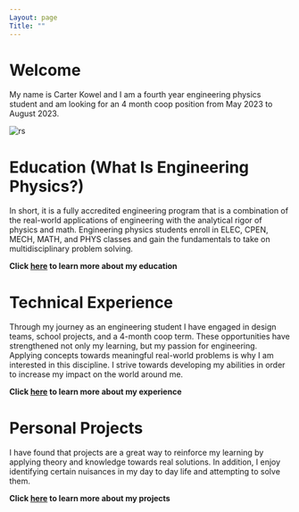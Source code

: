 ```yaml
---
Layout: page
Title: ""
---
```


# Welcome  

My name is Carter Kowel and I am a fourth year engineering physics student and am looking for an 4 month coop position from May 2023 to August 2023.

![rs](https://raw.githubusercontent.com/carterkowel/carterkowel.github.io/master/assets/images/IMG-2436.PNG)  

# Education (What Is Engineering Physics?)  
In short, it is a fully accredited engineering program that is a combination of the real-world applications of engineering with the analytical rigor of physics and math.
Engineering physics students enroll in ELEC, CPEN, MECH, MATH, and PHYS classes and gain the fundamentals to take on multidisciplinary problem solving.  

**Click [here](education.md) to learn more about my education**

# Technical Experience  
Through my journey as an engineering student I have engaged in design teams, school projects, and a 4-month coop term. These opportunities have strengthened not only my learning, but my passion for engineering. Applying concepts towards meaningful real-world problems is why I am interested in this discipline. I strive towards developing my abilities in order to increase my impact on the world around me.   

**Click [here](experience.md) to learn more about my experience**


# Personal Projects  
I have found that projects are a great way to reinforce my learning by applying theory and knowledge towards real solutions. In addition, I enjoy identifying certain nuisances in my day to day life and attempting to solve them.

**Click [here](projects.md) to learn more about my projects**
